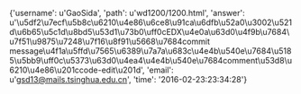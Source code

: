 {'username': u'GaoSida', 'path': u'wd1200/1200.html', 'answer': u'\u5df2\u7ecf\u5b8c\u6210\u4e86\u6ce8\u91ca\u6dfb\u52a0\u3002\u521d\u6b65\u5c1d\u8bd5\u53d1\u73b0\uff0cEDX\u4e0a\u63d0\u4f9b\u7684\u7f51\u9875\u7248\u7f16\u8f91\u5668\u7684commit message\u4f1a\u5ffd\u7565\u6389\u7a7a\u683c\u4e4b\u540e\u7684\u5185\u5bb9\uff0c\u5373\u63d0\u4ea4\u4e4b\u540e\u7684comment\u53d8\u6210\u4e86\u201ccode-edit\u201d', 'email': u'gsd13@mails.tsinghua.edu.cn', 'time': '2016-02-23:23:34:28'}